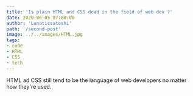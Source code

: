 ```yaml
---
title: 'Is plain HTML and CSS dead in the field of web dev ?'
date: 2020-06-05 07:00:00
author: 'Lunaticsatoshi'
path: '/second-post'
image: ../../images/HTML.jpg
tags:
- code
- HTML
- CSS
- tech
---
```


HTML ad CSS still tend to be the language of web developers no matter how they're used.